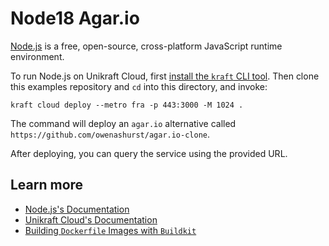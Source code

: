 # Node18 Agar.io

[Node.js](https://nodejs.org) is a free, open-source, cross-platform JavaScript runtime environment.

To run Node.js on Unikraft Cloud, first [install the `kraft` CLI tool](https://unikraft.org/docs/cli).
Then clone this examples repository and `cd` into this directory, and invoke:

```console
kraft cloud deploy --metro fra -p 443:3000 -M 1024 .
```

The command will deploy an `agar.io` alternative called `https://github.com/owenashurst/agar.io-clone`.

After deploying, you can query the service using the provided URL.

## Learn more

- [Node.js's Documentation](https://nodejs.org/docs/latest/api/)
- [Unikraft Cloud's Documentation](https://unikraft.cloud/docs/)
- [Building `Dockerfile` Images with `Buildkit`](https://unikraft.org/guides/building-dockerfile-images-with-buildkit)


